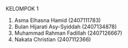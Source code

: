 KELOMPOK 1
1. Asma Elhasna Hamid (2407111783)
2. Bulan Hijarati Asy-Syiddah (2407134878)
3. Muhammad Rahman Fadillah (2407126667)
4. Nakata Christian (2407112366)
